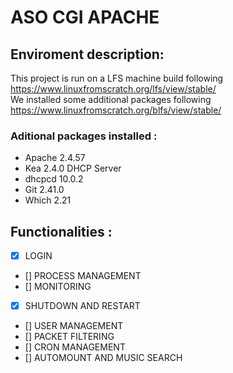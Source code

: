 # ASO CGI APACHE
## Enviroment description:
This project is run on a LFS machine build following https://www.linuxfromscratch.org/lfs/view/stable/ <br />
We installed some additional packages following https://www.linuxfromscratch.org/blfs/view/stable/ <br />
### Aditional packages installed :
  - Apache 2.4.57
  - Kea 2.4.0 DHCP Server
  - dhcpcd 10.0.2
  - Git 2.41.0
  - Which 2.21

## Functionalities :
 - [X] LOGIN
 - [] PROCESS MANAGEMENT
 - [] MONITORING
 - [X] SHUTDOWN AND RESTART
 - [] USER MANAGEMENT
 - [] PACKET FILTERING
 - [] CRON MANAGEMENT
 - [] AUTOMOUNT AND MUSIC SEARCH

